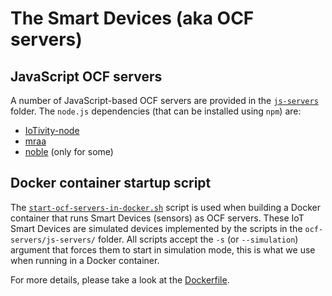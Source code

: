 # The Smart Devices (aka OCF servers)
## JavaScript OCF servers
A number of JavaScript-based OCF servers are provided in the [`js-servers`](./js-servers/) folder. The `node.js` dependencies (that can be installed using `npm`) are:
* [IoTivity-node](https://www.npmjs.com/package/iotivity-node)
* [mraa](https://www.npmjs.com/package/mraa)
* [noble](https://www.npmjs.com/package/noble) (only for some)

## Docker container startup script
The [`start-ocf-servers-in-docker.sh`](./start-ocf-servers-in-docker.sh) script is used when building a Docker container that runs Smart Devices (sensors) as OCF servers. These IoT Smart Devices are simulated devices implemented by the scripts in the `ocf-servers/js-servers/` folder. All scripts accept the `-s` (or `--simulation`) argument that forces them to start in simulation mode, this is what we use when running in a Docker container.

For more details, please take a look at the [Dockerfile](./Dockerfile).

[Docker]: https://www.docker.com/
